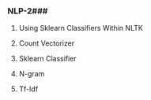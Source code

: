 ### NLP-2###

1. Using Sklearn Classifiers Within NLTK

2. Count Vectorizer

3. Sklearn Classifier

4. N-gram

5. Tf-Idf


